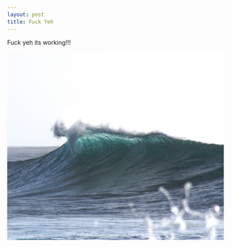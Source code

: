 ```yaml
---
layout: post
title: Fuck Yeh
---
```

Fuck yeh its working!!!



![](/img/uploads/holger-link-707884-unsplash.jpg)
